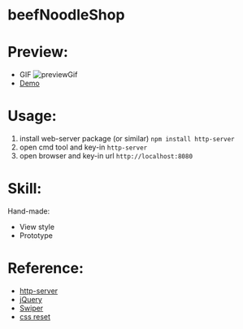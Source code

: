 # beefNoodleShop

Preview:
====================
- GIF ![previewGif](https://raw.githubusercontent.com/rosethorn999/beefNoodleShop/master/previewDesktop.gif)
- [Demo](https://rosethorn999.github.io/porjects/beefNoodleShop/index.html)

Usage:
====================

1. install web-server package (or similar) ```npm install http-server```
2. open cmd tool and key-in ```http-server```
3. open browser and key-in url ```http://localhost:8080```

Skill:
====================
Hand-made:

- View style
- Prototype


Reference:
====================
- [http-server](https://www.npmjs.com/package/http-server)
- [jQuery](https://github.com/jquery/jquery)
- [Swiper](https://github.com/nolimits4web/swiper/)
- [css reset](http://meyerweb.com/eric/tools/css/reset/)

